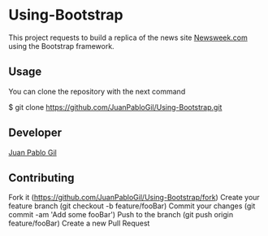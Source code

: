# Using-Bootstrap

This project requests to build a replica of the news site [Newsweek.com](WWW.Newsweek.com) using the Bootstrap framework. 

## Usage

You can clone the repository with the next command

$ git clone https://github.com/JuanPabloGil/Using-Bootstrap.git


## Developer

   [Juan Pablo Gil](https://github.com/JuanPabloGil)

## Contributing

   Fork it (https://github.com/JuanPabloGil/Using-Bootstrap/fork)
   Create your feature branch (git checkout -b feature/fooBar)
   Commit your changes (git commit -am 'Add some fooBar')
   Push to the branch (git push origin feature/fooBar)
   Create a new Pull Request
